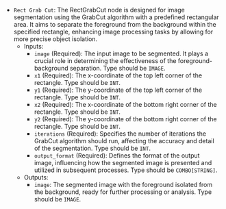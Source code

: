 - `Rect Grab Cut`: The RectGrabCut node is designed for image segmentation using the GrabCut algorithm with a predefined rectangular area. It aims to separate the foreground from the background within the specified rectangle, enhancing image processing tasks by allowing for more precise object isolation.
    - Inputs:
        - `image` (Required): The input image to be segmented. It plays a crucial role in determining the effectiveness of the foreground-background separation. Type should be `IMAGE`.
        - `x1` (Required): The x-coordinate of the top left corner of the rectangle. Type should be `INT`.
        - `y1` (Required): The y-coordinate of the top left corner of the rectangle. Type should be `INT`.
        - `x2` (Required): The x-coordinate of the bottom right corner of the rectangle. Type should be `INT`.
        - `y2` (Required): The y-coordinate of the bottom right corner of the rectangle. Type should be `INT`.
        - `iterations` (Required): Specifies the number of iterations the GrabCut algorithm should run, affecting the accuracy and detail of the segmentation. Type should be `INT`.
        - `output_format` (Required): Defines the format of the output image, influencing how the segmented image is presented and utilized in subsequent processes. Type should be `COMBO[STRING]`.
    - Outputs:
        - `image`: The segmented image with the foreground isolated from the background, ready for further processing or analysis. Type should be `IMAGE`.
